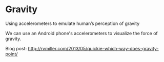 # Gravity
Using accelerometers to emulate human’s perception of gravity  

We can use an Android phone's accelerometers to visualize the force of gravity. 

Blog post:  http://rvmiller.com/2013/05/quickie-which-way-does-gravity-point/
